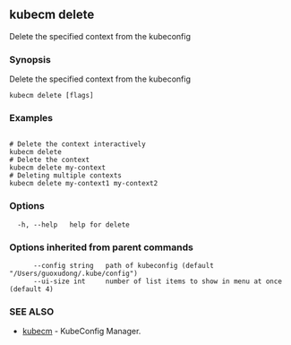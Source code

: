 ## kubecm delete

Delete the specified context from the kubeconfig

### Synopsis

Delete the specified context from the kubeconfig

```
kubecm delete [flags]
```

### Examples

```

# Delete the context interactively
kubecm delete
# Delete the context
kubecm delete my-context
# Deleting multiple contexts
kubecm delete my-context1 my-context2

```

### Options

```
  -h, --help   help for delete
```

### Options inherited from parent commands

```
      --config string   path of kubeconfig (default "/Users/guoxudong/.kube/config")
      --ui-size int     number of list items to show in menu at once (default 4)
```

### SEE ALSO

* [kubecm](kubecm.md)	 - KubeConfig Manager.

